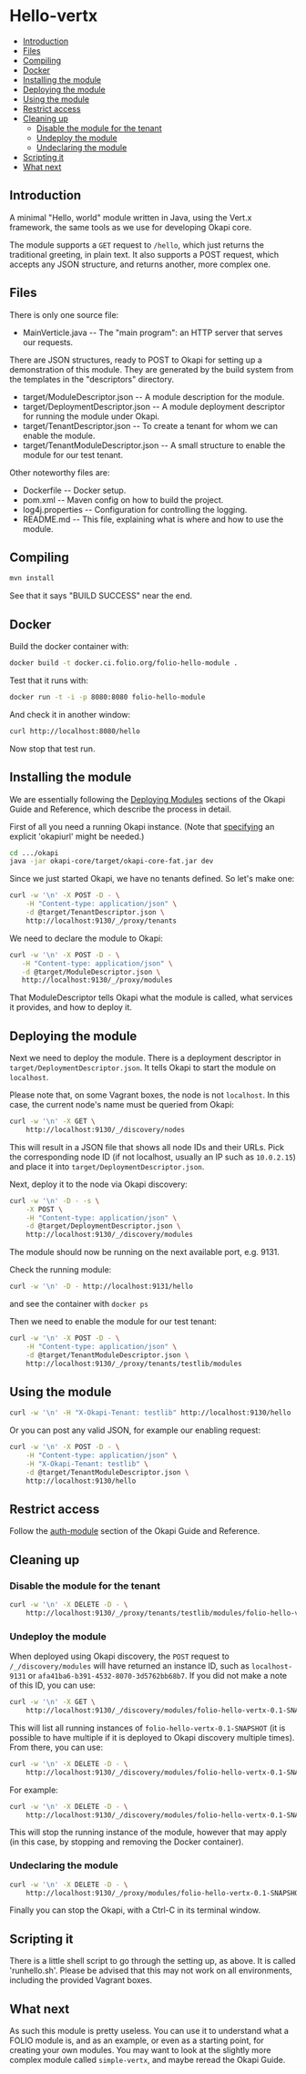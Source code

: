 # Hello-vertx

<!-- ../../okapi/doc/md2toc -l 2 -h 4 README.md -->
* [Introduction](#introduction)
* [Files](#files)
* [Compiling](#compiling)
* [Docker](#docker)
* [Installing the module](#installing-the-module)
* [Deploying the module](#deploying-the-module)
* [Using the module](#using-the-module)
* [Restrict access](#restrict-access)
* [Cleaning up](#cleaning-up)
    * [Disable the module for the tenant](#disable-the-module-for-the-tenant)
    * [Undeploy the module](#undeploy-the-module)
    * [Undeclaring the module](#undeclaring-the-module)
* [Scripting it](#scripting-it)
* [What next](#what-next)

## Introduction

A minimal "Hello, world" module written in Java, using the Vert.x framework, the same tools as we
use for developing Okapi core.

The module supports a `GET` request to `/hello`, which just returns the traditional greeting, in
plain text. It also supports a POST request, which accepts any JSON structure, and returns another,
more complex one.

## Files

There is only one source file:

* MainVerticle.java -- The "main program": an HTTP server that serves our requests.

There are JSON structures, ready to POST to Okapi for setting up a demonstration of this module.
They are generated by the build system from the templates in the "descriptors" directory.

* target/ModuleDescriptor.json -- A module description for the module.
* target/DeploymentDescriptor.json -- A module deployment descriptor for running the module under
    Okapi.
* target/TenantDescriptor.json -- To create a tenant for whom we can enable the module.
* target/TenantModuleDescriptor.json -- A small structure to enable the module for our test
    tenant.

Other noteworthy files are:

* Dockerfile -- Docker setup.
* pom.xml -- Maven config on how to build the project.
* log4j.properties -- Configuration for controlling the logging.
* README.md -- This file, explaining what is where and how to use the module.

## Compiling

```sh
mvn install
```

See that it says "BUILD SUCCESS" near the end.

## Docker

Build the docker container with:

```sh
docker build -t docker.ci.folio.org/folio-hello-module .
```

Test that it runs with:

```sh
docker run -t -i -p 8080:8080 folio-hello-module
```

And check it in another window:

```sh
curl http://localhost:8080/hello
```

Now stop that test run.

## Installing the module

We are essentially following the
[Deploying Modules](https://github.com/folio-org/okapi/blob/master/doc/guide.md#example-1-deploying-and-using-a-simple-module)
sections of the Okapi Guide and Reference, which describe the process in detail.

First of all you need a running Okapi instance. (Note that
[specifying](../README.md#setting-things-up) an explicit 'okapiurl' might be needed.)

```sh
cd .../okapi
java -jar okapi-core/target/okapi-core-fat.jar dev
```

Since we just started Okapi, we have no tenants defined. So let's make one:

```sh
curl -w '\n' -X POST -D - \
    -H "Content-type: application/json" \
    -d @target/TenantDescriptor.json \
    http://localhost:9130/_/proxy/tenants
```

We need to declare the module to Okapi:

```sh
curl -w '\n' -X POST -D - \
   -H "Content-type: application/json" \
   -d @target/ModuleDescriptor.json \
   http://localhost:9130/_/proxy/modules
```

That ModuleDescriptor tells Okapi what the module is called, what services it provides, and how to
deploy it.

## Deploying the module

Next we need to deploy the module. There is a deployment descriptor in
`target/DeploymentDescriptor.json`. It tells Okapi to start the module on `localhost`.

Please note that, on some Vagrant boxes, the node is not `localhost`. In this case, the current
node's name must be queried from Okapi:

```sh
curl -w '\n' -X GET \
    http://localhost:9130/_/discovery/nodes
```

This will result in a JSON file that shows all node IDs and their URLs. Pick the corresponding node
ID (if not localhost, usually an IP such as `10.0.2.15`) and place it into
`target/DeploymentDescriptor.json`.

Next, deploy it to the node via Okapi discovery:

```sh
curl -w '\n' -D - -s \
    -X POST \
    -H "Content-type: application/json" \
    -d @target/DeploymentDescriptor.json \
    http://localhost:9130/_/discovery/modules
```

The module should now be running on the next available port, e.g. 9131.

Check the running module:

```sh
curl -w '\n' -D - http://localhost:9131/hello
```

and see the container with `docker ps`

Then we need to enable the module for our test tenant:

```sh
curl -w '\n' -X POST -D - \
    -H "Content-type: application/json" \
    -d @target/TenantModuleDescriptor.json \
    http://localhost:9130/_/proxy/tenants/testlib/modules
```

## Using the module

```sh
curl -w '\n' -H "X-Okapi-Tenant: testlib" http://localhost:9130/hello
```

Or you can post any valid JSON, for example our enabling request:

```sh
curl -w '\n' -X POST -D - \
    -H "Content-type: application/json" \
    -H "X-Okapi-Tenant: testlib" \
    -d @target/TenantModuleDescriptor.json \
    http://localhost:9130/hello
```

## Restrict access

Follow the
[auth-module](https://github.com/folio-org/okapi/blob/master/doc/guide.md#example-2-adding-the-auth-module)
section of the Okapi Guide and Reference.

## Cleaning up

### Disable the module for the tenant

```sh
curl -w '\n' -X DELETE -D - \
    http://localhost:9130/_/proxy/tenants/testlib/modules/folio-hello-vertx-0.1-SNAPSHOT
```

### Undeploy the module

When deployed using Okapi discovery, the `POST` request to `/_/discovery/modules` will have returned
an instance ID, such as `localhost-9131` or `afa41ba6-b391-4532-8070-3d5762bb68b7`. If you did not
make a note of this ID, you can use:

```sh
curl -w '\n' -X GET \
    http://localhost:9130/_/discovery/modules/folio-hello-vertx-0.1-SNAPSHOT
```

This will list all running instances of `folio-hello-vertx-0.1-SNAPSHOT` (it is possible to have
multiple if it is deployed to Okapi discovery multiple times). From there, you can use:

```sh
curl -w '\n' -X DELETE -D - \
    http://localhost:9130/_/discovery/modules/folio-hello-vertx-0.1-SNAPSHOT/{instance-id}
```

For example:

```sh
curl -w '\n' -X DELETE -D - \
    http://localhost:9130/_/discovery/modules/folio-hello-vertx-0.1-SNAPSHOT/localhost-9131

```

This will stop the running instance of the module, however that may apply (in this case, by stopping
and removing the Docker container).

### Undeclaring the module

```sh
curl -w '\n' -X DELETE -D - \
    http://localhost:9130/_/proxy/modules/folio-hello-vertx-0.1-SNAPSHOT
```

Finally you can stop the Okapi, with a Ctrl-C in its terminal window.

## Scripting it

There is a little shell script to go through the setting up, as above. It is called 'runhello.sh'.
Please be advised that this may not work on all environments, including the provided Vagrant boxes.

## What next

As such this module is pretty useless. You can use it to understand what a FOLIO module is, and as
an example, or even as a starting point, for creating your own modules. You may want to look at the
slightly more complex module called `simple-vertx`, and maybe reread the Okapi Guide.
